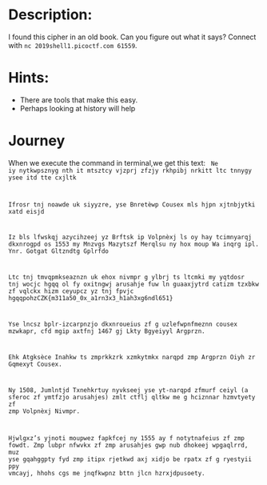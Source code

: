 # Description:
I found this cipher in an old book. Can you figure out what it says? Connect with <code>nc 2019shell1.picoctf.com 61559</code>.

# Hints:
- There are tools that make this easy.
- Perhaps looking at history will help

# Journey

When we execute the command in terminal,we get this text:
<code>
  Ne iy nytkwpsznyg nth it mtsztcy vjzprj zfzjy rkhpibj nrkitt ltc tnnygy ysee itd tte cxjltk

Ifrosr tnj noawde uk siyyzre, yse Bnretèwp Cousex mls hjpn xjtnbjytki xatd eisjd

Iz bls lfwskqj azycihzeej yz Brftsk ip Volpnèxj ls oy hay tcimnyarqj dkxnrogpd os 1553 my Mnzvgs Mazytszf Merqlsu ny hox moup Wa inqrg ipl. Ynr. Gotgat Gltzndtg Gplrfdo 

Ltc tnj tmvqpmkseaznzn uk ehox nivmpr g ylbrj ts ltcmki my yqtdosr tnj wocjc hgqq ol fy oxitngwj arusahje fuw ln guaaxjytrd catizm tzxbkw zf vqlckx hizm ceyupcz yz tnj fpvjc hgqqpohzCZK{m311a50_0x_a1rn3x3_h1ah3xg6ndl651}

Yse lncsz bplr-izcarpnzjo dkxnroueius zf g uzlefwpnfmeznn cousex mzwkapr, cfd mgip axtfnj 1467 gj Lkty Bgyeiyyl Argprzn.

Ehk Atgksèce Inahkw ts zmprkkzrk xzmkytmkx narqpd zmp Argprzn Oiyh zr Gqmexyt Cousex.

Ny 1508, Jumlntjd Txnehkrtuy nyvkseej yse yt-narqpd zfmurf ceiyl (a sferoc zf ymtfzjo arusahjes) zmlt ctflj qltkw me g hciznnar hzmvtyety zf zmp Volpnèxj Nivmpr.

Hjwlgxz’s yjnoti moupwez fapkfcej ny 1555 ay f notytnafeius zf zmp fowdt. Zmp lubpr nfwvkx zf zmp arusahjes gwp nub dhokeej wpgaqlrrd, muz yse gqahggpty fyd zmp itipx rjetkwd axj xidjo be rpatx zf g ryestyii ppy vmcayj, hhohs cgs me jnqfkwpnz bttn jlcn hzrxjdpusoety.
</code>
